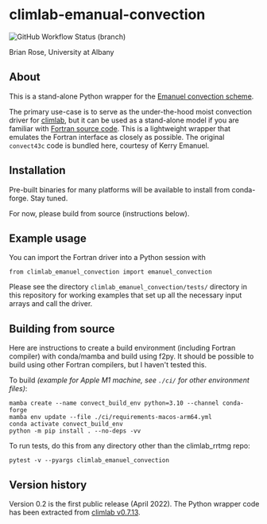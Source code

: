 # climlab-emanual-convection

![GitHub Workflow Status (branch)](https://img.shields.io/github/workflow/status/brian-rose/climlab-emanuel-convection/build-and-test/main?logo=github&style=for-the-badge)

Brian Rose, University at Albany

## About

This is a stand-alone Python wrapper for the [Emanuel convection scheme](https://emanuel.mit.edu/problem-convective-moistening).

The primary use-case is to serve as the under-the-hood moist convection driver
for [climlab](https://climlab.readthedocs.io/), but it can be used as a
stand-alone model if you are familiar with [Fortran source code](https://emanuel.mit.edu/FORTRAN-subroutine-convect).
This is a lightweight wrapper that emulates the Fortran interface as closely as possible.
The original `convect43c` code is bundled here, courtesy of Kerry Emanuel.

## Installation

Pre-built binaries for many platforms will be available to install from conda-forge. Stay tuned.

For now, please build from source (instructions below).

## Example usage

You can import the Fortran driver into a Python session with
```
from climlab_emanuel_convection import emanuel_convection
```

Please see the directory `climlab_emanuel_convection/tests/` directory in this repository
for working examples that set up all the necessary input arrays and call the driver.

## Building from source

Here are instructions to create a build environment (including Fortran compiler)
with conda/mamba and build using f2py.
It should be possible to build using other Fortran compilers, but I haven't tested this.

To build *(example for Apple M1 machine, see `./ci/` for other environment files)*:
```
mamba create --name convect_build_env python=3.10 --channel conda-forge
mamba env update --file ./ci/requirements-macos-arm64.yml
conda activate convect_build_env
python -m pip install . --no-deps -vv
```

To run tests, do this from any directory other than the climlab_rrtmg repo:
```
pytest -v --pyargs climlab_emanuel_convection
```

## Version history

Version 0.2 is the first public release (April 2022).
The Python wrapper code has been extracted from
[climlab v0.7.13](https://github.com/brian-rose/climlab/releases/tag/v0.7.13).
